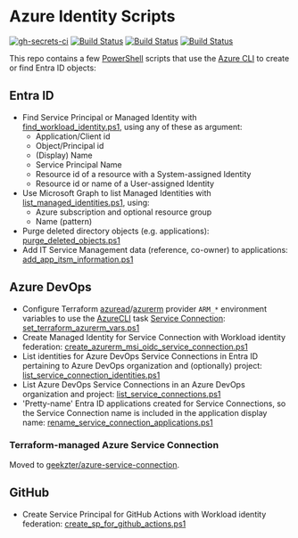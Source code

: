 # Azure Identity Scripts

[![gh-secrets-ci](https://github.com/geekzter/azure-identity-scripts/actions/workflows/ci.yml/badge.svg)](https://github.com/geekzter/azure-identity-scripts/actions/workflows/ci.yml)
[![Build Status](https://dev.azure.com/geekzter/Pipeline%20Playground/_apis/build/status%2Fidentity-azdo-pwsh-ci?branchName=main&label=azdo-pwsh-ci)](https://dev.azure.com/geekzter/Pipeline%20Playground/_build/latest?definitionId=7&branchName=main)
[![Build Status](https://dev.azure.com/geekzter/Pipeline%20Playground/_apis/build/status%2Fidentity-pwsh-ci?branchName=main&label=pwsh-ci)](https://dev.azure.com/geekzter/Pipeline%20Playground/_build/latest?definitionId=6&branchName=main)
[![Build Status](https://dev.azure.com/geekzter/Pipeline%20Playground/_apis/build/status%2Fterraform-azure-environment-variables?branchName=main&label=create-oidc-token-ci)](https://dev.azure.com/geekzter/Pipeline%20Playground/_build/latest?definitionId=11&branchName=main)

This repo contains a few [PowerShell](https://github.com/PowerShell/PowerShell) scripts that use the [Azure CLI](https://github.com/Azure/azure-cli) to create or find Entra ID objects:

## Entra ID

- Find Service Principal or Managed Identity with [find_workload_identity.ps1](scripts/find_workload_identity.ps1), using any of these as argument:
  - Application/Client id
  - Object/Principal id
  - (Display) Name
  - Service Principal Name
  - Resource id of a resource with a System-assigned Identity
  - Resource id or name of a User-assigned Identity
- Use Microsoft Graph to list Managed Identities with [list_managed_identities.ps1](scripts/list_managed_identities.ps1), using:
  - Azure subscription and optional resource group
  - Name (pattern)
- Purge deleted directory objects (e.g. applications): [purge_deleted_objects.ps1](scripts/purge_deleted_objects.ps1)
- Add IT Service Management data (reference, co-owner) to applications: [add_app_itsm_information.ps1](scripts/add_app_itsm_information.ps1)

## Azure DevOps

- Configure Terraform [azuread](https://registry.terraform.io/providers/hashicorp/azuread/latest/docs#authenticating-to-azure-active-directory)/[azurerm](https://registry.terraform.io/providers/hashicorp/azurerm/latest/docs#authenticating-to-azure) provider `ARM_*` environment variables to use the [AzureCLI](https://learn.microsoft.com/azure/devops/pipelines/tasks/reference/azure-cli-v2?view=azure-pipelines) task [Service Connection](https://learn.microsoft.com/azure/devops/pipelines/library/connect-to-azure?view=azure-devops):  
  [set_terraform_azurerm_vars.ps1](scripts/azure-devops/set_terraform_azurerm_vars.ps1)
- Create Managed Identity for Service Connection with Workload identity federation: [create_azurerm_msi_oidc_service_connection.ps1](scripts/azure-devops/create_azurerm_msi_oidc_service_connection.ps1)
- List identities for Azure DevOps Service Connections in Entra ID pertaining to Azure DevOps organization and (optionally) project: [list_service_connection_identities.ps1](scripts/azure-devops/list_service_connection_identities.ps1)
- List Azure DevOps Service Connections in an Azure DevOps organization and project: [list_service_connections.ps1](scripts/azure-devops/list_service_connections.ps1)
- 'Pretty-name' Entra ID applications created for Service Connections, so the Service Connection name is included in the application display name: [rename_service_connection_applications.ps1](scripts/azure-devops/rename_service_connection_applications.ps1)
  
### Terraform-managed Azure Service Connection

Moved to [geekzter/azure-service-connection](https://github.com/geekzter/azure-service-connection).

## GitHub

- Create Service Principal for GitHub Actions with Workload identity federation: [create_sp_for_github_actions.ps1](scripts/github/github-actions.md)   


